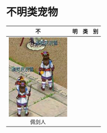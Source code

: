 # 不明类宠物

|                         不                          |  明   |  类   |  别   |
| :-------------------------------------------------: | :---: | :---: | :---: |
| ![](/static/images/game/chongwu/pjr.jpg)<br/>佩剑人 | <br/> | <br/> | <br/> |

